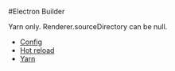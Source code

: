 #Electron Builder

Yarn only. Renderer.sourceDirectory can be null.

- [Config](doc/Config.md)
- [Hot reload](doc/Yarn.md)
- [Yarn](doc/HotReload.md)
